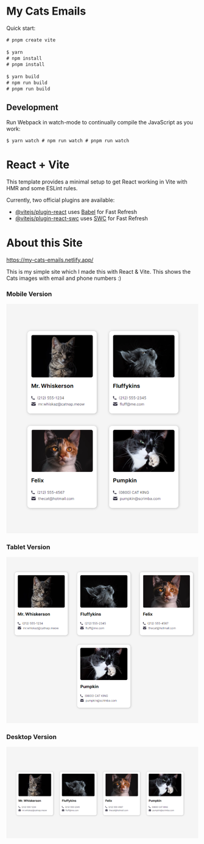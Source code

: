 # My Cats Emails

Quick start:

```
# pnpm create vite

$ yarn
# npm install
# pnpm install

$ yarn build
# npm run build
# pnpm run build
```

## Development

Run Webpack in watch-mode to continually compile the JavaScript as you work:

```
$ yarn watch # npm run watch # pnpm run watch
```

# React + Vite

This template provides a minimal setup to get React working in Vite with HMR and some ESLint rules.

Currently, two official plugins are available:

- [@vitejs/plugin-react](https://github.com/vitejs/vite-plugin-react/blob/main/packages/plugin-react/README.md) uses [Babel](https://babeljs.io/) for Fast Refresh
- [@vitejs/plugin-react-swc](https://github.com/vitejs/vite-plugin-react-swc) uses [SWC](https://swc.rs/) for Fast Refresh

# About this Site

https://my-cats-emails.netlify.app/

This is my simple site which I made this with React & Vite. This shows the Cats images with email and phone numbers :)

### Mobile Version

![Mobile Version Screenshot](Screenshot-1.png)

### Tablet Version

![Tablet Version Screenshot](Screenshot-2.png)

### Desktop Version

![Desktop Version Screenshot](Screenshot-3.png)
